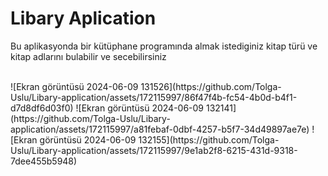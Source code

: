 <h1>Libary Aplication</h1>
<p>Bu aplikasyonda bir kütüphane programında almak istediginiz kitap türü ve kitap adlarını bulabilir ve secebilirsiniz</p> <br>
![Ekran görüntüsü 2024-06-09 131526](https://github.com/Tolga-Uslu/Libary-application/assets/172115997/86f47f4b-fc54-4b0d-b4f1-d7d8df6d03f0)
![Ekran görüntüsü 2024-06-09 132141](https://github.com/Tolga-Uslu/Libary-application/assets/172115997/a81febaf-0dbf-4257-b5f7-34d49897ae7e)
![Ekran görüntüsü 2024-06-09 132155](https://github.com/Tolga-Uslu/Libary-application/assets/172115997/9e1ab2f8-6215-431d-9318-7dee455b5948)
